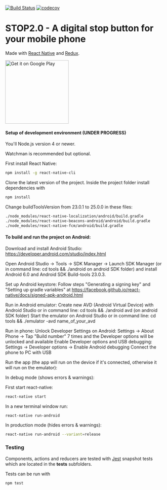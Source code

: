 [![Build Status](https://travis-ci.org/STOP2/stop2.0-traveller-client.svg?branch=master)](https://travis-ci.org/STOP2/stop2.0-traveller-client)
[![codecov](https://codecov.io/gh/STOP2/stop2.0-traveller-client/branch/master/graph/badge.svg)](https://codecov.io/gh/STOP2/stop2.0-traveller-client)

# STOP2.0 - A digital stop button for your mobile phone
Made with [React Native](https://facebook.github.io/react-native/) and [Redux](http://redux.js.org/).

<a href="https://play.google.com/store/apps/details?id=com.stop2travellerclient&utm_source=global_co&utm_medium=prtnr&utm_content=Mar2515&utm_campaign=PartBadge&pcampaignid=MKT-Other-global-all-co-prtnr-py-PartBadge-Mar2515-1"><img width="200" alt="Get it on Google Play" src="https://play.google.com/intl/en_us/badges/images/generic/en_badge_web_generic.png"/></a>

#### Setup of development environment (UNDER PROGRESS) 

You'll Node.js version 4 or newer.

Watchman is recommended but optional.

First install React Native:
```bash
npm install -g react-native-cli
```

Clone the latest version of the project. Inside the project folder install dependencies with
```bash
npm install
```

Change buildToolsVersion from 23.0.1 to 25.0.0 in these files:
```bash
./node_modules/react-native-localization/android/build.gradle
./node_modules/react-native-beacons-android/android/build.gradle
./node_modules/react-native-fcm/android/build.gradle
```

#### To build and run the project on Android:

Download and install Android Studio: https://developer.android.com/studio/index.html

Open Android Studio -> Tools -> SDK Manager -> Launch SDK Manager (or in command line: cd tools && ./android on android SDK folder) and install Android 6.0 and Android SDK Build-tools 23.0.3.

Set up Android keystore: Follow steps "Generating a signing key" and "Setting up gradle variables" at https://facebook.github.io/react-native/docs/signed-apk-android.html

Run in Android emulator:
Create new AVD (Android Virtual Device) with Android Studio or in command line: cd tools && ./android avd (on android SDK folder)
Start the emulator on Android Studio or in command line: cd tools && ./emulator -avd name_of_your_avd

Run in phone:
Unlock Developer Settings on Android: Settings -> About Phone -> Tap "Build number" 7 times and the Developer options will be unlocked and available
Enable Developer options and USB debugging: Settings -> Developer options -> Enable Android debugging
Connect the phone to PC with USB

Run the app (the app will run on the device if it's connected, otherwise it will run on the emulator):

In debug mode (shows errors & warnings):

First start react-native:
```bash
react-native start
```
In a new terminal window run:
```bash
react-native run-android
```

In production mode (hides errors & warnings):
```bash
react-native run-android --variant=release
```

### Testing
Components, actions and reducers are tested with [Jest](https://facebook.github.io/jest/) snapshot tests which are located in the __tests__ subfolders.

Tests can be run with
```bash
npm test
```
